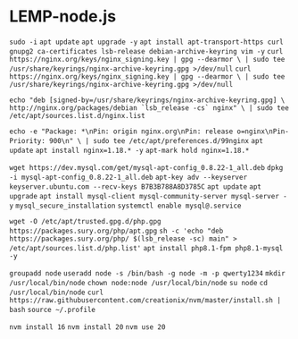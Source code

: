 # LEMP-node.js
```sudo -i```
```apt update```
```apt upgrade -y```
```apt install apt-transport-https curl gnupg2 ca-certificates lsb-release debian-archive-keyring vim -y```
```curl https://nginx.org/keys/nginx_signing.key | gpg --dearmor \ | sudo tee /usr/share/keyrings/nginx-archive-keyring.gpg >/dev/null```
```curl https://nginx.org/keys/nginx_signing.key | gpg --dearmor \ | sudo tee /usr/share/keyrings/nginx-archive-keyring.gpg >/dev/null```

```echo "deb [signed-by=/usr/share/keyrings/nginx-archive-keyring.gpg] \ http://nginx.org/packages/debian `lsb_release -cs` nginx" \ | sudo tee /etc/apt/sources.list.d/nginx.list```

```echo -e "Package: *\nPin: origin nginx.org\nPin: release o=nginx\nPin-Priority: 900\n" \ | sudo tee /etc/apt/preferences.d/99nginx```
```apt update```
```apt install nginx=1.18.* -y```
```apt-mark hold nginx=1.18.*```

```wget https://dev.mysql.com/get/mysql-apt-config_0.8.22-1_all.deb```
```dpkg -i mysql-apt-config_0.8.22-1_all.deb```
```apt-key adv --keyserver keyserver.ubuntu.com --recv-keys B7B3B788A8D3785C```
```apt update```
```apt upgrade```
```apt install mysql-client mysql-community-server mysql-server -y```
```mysql_secure_installation```
```systemctl enable mysql@.service```

```wget -O /etc/apt/trusted.gpg.d/php.gpg https://packages.sury.org/php/apt.gpg```
```sh -c 'echo "deb https://packages.sury.org/php/ $(lsb_release -sc) main" > /etc/apt/sources.list.d/php.list'```
```apt install php8.1-fpm php8.1-mysql -y```

```groupadd node```
```useradd node -s /bin/bash -g node -m -p qwerty1234```
```mkdir /usr/local/bin/node```
```chown node:node /usr/local/bin/node```
```su node```
```cd /usr/local/bin/node```
```curl https://raw.githubusercontent.com/creationix/nvm/master/install.sh | bash```
```source ~/.profile```

```nvm install 16```
```nvm install 20```
```nvm use 20```
